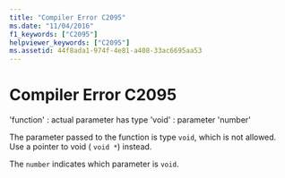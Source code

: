 ```yaml
---
title: "Compiler Error C2095"
ms.date: "11/04/2016"
f1_keywords: ["C2095"]
helpviewer_keywords: ["C2095"]
ms.assetid: 44f8ada1-974f-4e81-a408-33ac6695aa53
---
```

# Compiler Error C2095

'function' : actual parameter has type 'void' : parameter 'number'

The parameter passed to the function is type `void`, which is not allowed. Use a pointer to void ( `void *`) instead.

The `number` indicates which parameter is `void`.
